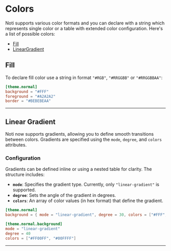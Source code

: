 # Colors

Noti supports various color formats and you can declare with a string which represents single color or a table with extended color configuration.
Here's a list of possible colors:

- [Fill](#fill)
- [LinearGradient](#linear-gradient)

## Fill

To declare fill color use a string in format `"#RGB"`, `"#RRGGBB"` or `"#RRGGBBAA"`:

```toml
[theme.normal]
background = "#FFF"
foreground = "#A2A2A2"
border = "#BEBEBEAA"
```

--- 

## Linear Gradient

Noti now supports gradients, allowing you to define smooth transitions between colors. Gradients are specified using the `mode`, `degree`, and `colors` attributes.

### Configuration

Gradients can be defined inline or using a nested table for clarity. The structure includes:

- **`mode`**: Specifies the gradient type. Currently, only `"linear-gradient"` is supported.
- **`degree`**: Sets the angle of the gradient in degrees.
- **`colors`**: An array of color values (in hex format) that define the gradient.

```toml
[theme.normal]
background = { mode = "linear-gradient", degree = 30, colors = ["#FFF", "#000"] }

[theme.normal.background]
mode = "linear-gradient"
degree = 40
colors = ["#FF00FF", "#00FFFF"]
```

--- 
